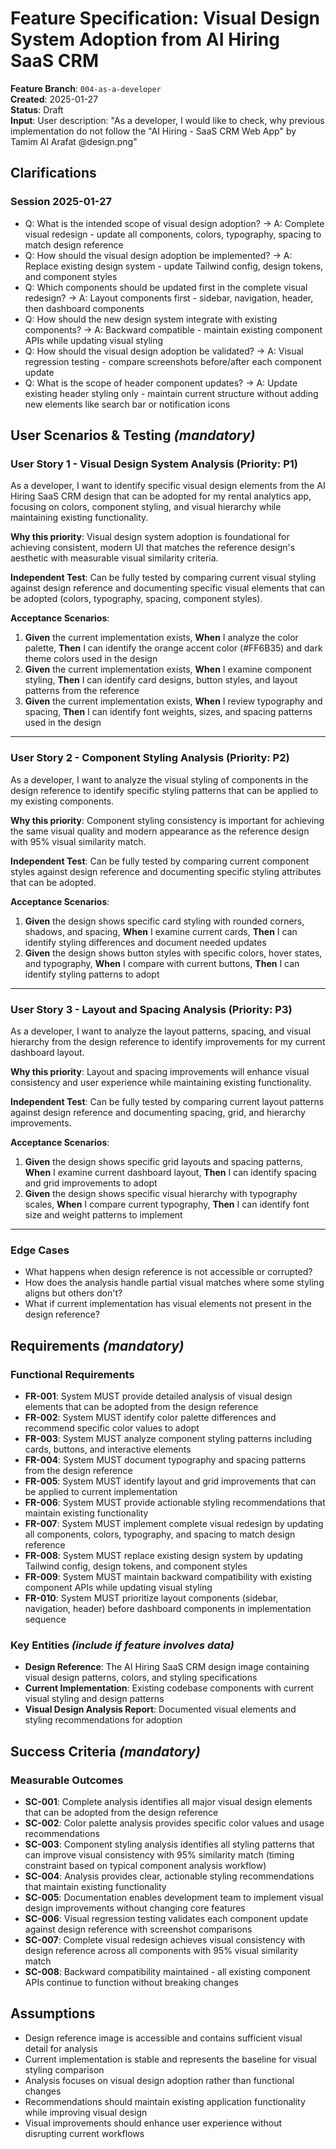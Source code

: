 # Feature Specification: Visual Design System Adoption from AI Hiring SaaS CRM

**Feature Branch**: `004-as-a-developer`  
**Created**: 2025-01-27  
**Status**: Draft  
**Input**: User description: "As a developer, I would like to check, why previous implementation do not follow the "AI Hiring - SaaS CRM Web App" by Tamim Al Arafat @design.png"

## Clarifications

### Session 2025-01-27

- Q: What is the intended scope of visual design adoption? → A: Complete visual redesign - update all components, colors, typography, spacing to match design reference
- Q: How should the visual design adoption be implemented? → A: Replace existing design system - update Tailwind config, design tokens, and component styles
- Q: Which components should be updated first in the complete visual redesign? → A: Layout components first - sidebar, navigation, header, then dashboard components
- Q: How should the new design system integrate with existing components? → A: Backward compatible - maintain existing component APIs while updating visual styling
- Q: How should the visual design adoption be validated? → A: Visual regression testing - compare screenshots before/after each component update
- Q: What is the scope of header component updates? → A: Update existing header styling only - maintain current structure without adding new elements like search bar or notification icons

## User Scenarios & Testing *(mandatory)*

### User Story 1 - Visual Design System Analysis (Priority: P1)

As a developer, I want to identify specific visual design elements from the AI Hiring SaaS CRM design that can be adopted for my rental analytics app, focusing on colors, component styling, and visual hierarchy while maintaining existing functionality.

**Why this priority**: Visual design system adoption is foundational for achieving consistent, modern UI that matches the reference design's aesthetic with measurable visual similarity criteria.

**Independent Test**: Can be fully tested by comparing current visual styling against design reference and documenting specific visual elements that can be adopted (colors, typography, spacing, component styles).

**Acceptance Scenarios**:

1. **Given** the current implementation exists, **When** I analyze the color palette, **Then** I can identify the orange accent color (#FF6B35) and dark theme colors used in the design
2. **Given** the current implementation exists, **When** I examine component styling, **Then** I can identify card designs, button styles, and layout patterns from the reference
3. **Given** the current implementation exists, **When** I review typography and spacing, **Then** I can identify font weights, sizes, and spacing patterns used in the design

---

### User Story 2 - Component Styling Analysis (Priority: P2)

As a developer, I want to analyze the visual styling of components in the design reference to identify specific styling patterns that can be applied to my existing components.

**Why this priority**: Component styling consistency is important for achieving the same visual quality and modern appearance as the reference design with 95% visual similarity match.

**Independent Test**: Can be fully tested by comparing current component styles against design reference and documenting specific styling attributes that can be adopted.

**Acceptance Scenarios**:

1. **Given** the design shows specific card styling with rounded corners, shadows, and spacing, **When** I examine current cards, **Then** I can identify styling differences and document needed updates
2. **Given** the design shows button styles with specific colors, hover states, and typography, **When** I compare with current buttons, **Then** I can identify styling patterns to adopt

---

### User Story 3 - Layout and Spacing Analysis (Priority: P3)

As a developer, I want to analyze the layout patterns, spacing, and visual hierarchy from the design reference to identify improvements for my current dashboard layout.

**Why this priority**: Layout and spacing improvements will enhance visual consistency and user experience while maintaining existing functionality.

**Independent Test**: Can be fully tested by comparing current layout patterns against design reference and documenting spacing, grid, and hierarchy improvements.

**Acceptance Scenarios**:

1. **Given** the design shows specific grid layouts and spacing patterns, **When** I examine current dashboard layout, **Then** I can identify spacing and grid improvements to adopt
2. **Given** the design shows specific visual hierarchy with typography scales, **When** I compare current typography, **Then** I can identify font size and weight patterns to implement

---

### Edge Cases

- What happens when design reference is not accessible or corrupted?
- How does the analysis handle partial visual matches where some styling aligns but others don't?
- What if current implementation has visual elements not present in the design reference?

## Requirements *(mandatory)*

### Functional Requirements

- **FR-001**: System MUST provide detailed analysis of visual design elements that can be adopted from the design reference
- **FR-002**: System MUST identify color palette differences and recommend specific color values to adopt
- **FR-003**: System MUST analyze component styling patterns including cards, buttons, and interactive elements
- **FR-004**: System MUST document typography and spacing patterns from the design reference
- **FR-005**: System MUST identify layout and grid improvements that can be applied to current implementation
- **FR-006**: System MUST provide actionable styling recommendations that maintain existing functionality
- **FR-007**: System MUST implement complete visual redesign by updating all components, colors, typography, and spacing to match design reference
- **FR-008**: System MUST replace existing design system by updating Tailwind config, design tokens, and component styles
- **FR-009**: System MUST maintain backward compatibility with existing component APIs while updating visual styling
- **FR-010**: System MUST prioritize layout components (sidebar, navigation, header) before dashboard components in implementation sequence

### Key Entities *(include if feature involves data)*

- **Design Reference**: The AI Hiring SaaS CRM design image containing visual design patterns, colors, and styling specifications
- **Current Implementation**: Existing codebase components with current visual styling and design patterns
- **Visual Design Analysis Report**: Documented visual elements and styling recommendations for adoption

## Success Criteria *(mandatory)*

### Measurable Outcomes

- **SC-001**: Complete analysis identifies all major visual design elements that can be adopted from the design reference
- **SC-002**: Color palette analysis provides specific color values and usage recommendations
- **SC-003**: Component styling analysis identifies all styling patterns that can improve visual consistency with 95% similarity match (timing constraint based on typical component analysis workflow)
- **SC-004**: Analysis provides clear, actionable styling recommendations that maintain existing functionality
- **SC-005**: Documentation enables development team to implement visual design improvements without changing core features
- **SC-006**: Visual regression testing validates each component update against design reference with screenshot comparisons
- **SC-007**: Complete visual redesign achieves visual consistency with design reference across all components with 95% visual similarity match
- **SC-008**: Backward compatibility maintained - all existing component APIs continue to function without breaking changes

## Assumptions

- Design reference image is accessible and contains sufficient visual detail for analysis
- Current implementation is stable and represents the baseline for visual styling comparison
- Analysis focuses on visual design adoption rather than functional changes
- Recommendations should maintain existing application functionality while improving visual design
- Visual improvements should enhance user experience without disrupting current workflows